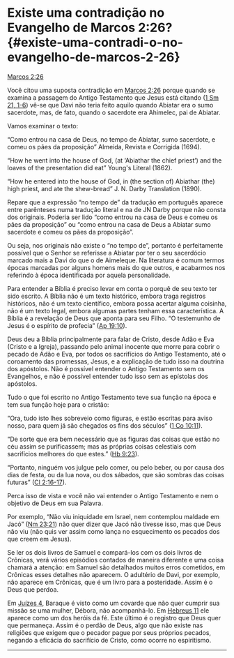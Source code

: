 # Existe uma contradição no Evangelho de Marcos 2:26? {#existe-uma-contradi-o-no-evangelho-de-marcos-2-26}

[Marcos 2:26](http://bibliaonline.com.br/acf/mc/2/26)

Você citou uma suposta contradição em [Marcos 2:26](http://bibliaonline.com.br/acf/mc/2/26) porque quando se examina a passagem do Antigo Testamento que Jesus está citando ([1 Sm 21, 1-6](http://bibliaonline.com.br/acf/1sm/21/1-6)) vê-se que Davi não teria feito aquilo quando Abiatar era o sumo sacerdote, mas, de fato, quando o sacerdote era Ahimelec, pai de Abiatar.

Vamos examinar o texto:

“Como entrou na casa de Deus, no tempo de Abiatar, sumo sacerdote, e comeu os pães da proposição” Almeida, Revista e Corrigida (1694).

“How he went into the house of God, (at ‘Abiathar the chief priest’) and the loaves of the presentation did eat” Young&#039;s Literal (1862).

“How he entered into the house of God, in (the section of) Abiathar (the) high priest, and ate the shew-bread” J. N. Darby Translation (1890).

Repare que a expressão “no tempo de” da tradução em português aparece entre parênteses numa tradução literal e na de JN Darby porque não consta dos originais. Poderia ser lido “como entrou na casa de Deus e comeu os pães da proposição” ou “como entrou na casa de Deus a Abiatar sumo sacerdote e comeu os pães da proposição”.

Ou seja, nos originais não existe o “no tempo de”, portanto é perfeitamente possível que o Senhor se referisse a Abiatar por ter o seu sacerdócio marcado mais a Davi do que o de Aimeleque. Na literatura é comum termos épocas marcadas por alguns homens mais do que outros, e acabarmos nos referindo à época identificada por aquela personalidade.

Para entender a Bíblia é preciso levar em conta o porquê de seu texto ter sido escrito. A Bíblia não é um texto histórico, embora traga registros históricos, não é um texto científico, embora possa acertar alguma coisinha, não é um texto legal, embora algumas partes tenham essa característica. A Bíblia é a revelação de Deus que aponta para seu Filho. “O testemunho de Jesus é o espírito de profecia” ([Ap 19:10](http://bibliaonline.com.br/acf/ap/19/10)).

Deus deu a Bíblia principalmente para falar de Cristo, desde Adão e Eva (Cristo e a Igreja), passando pelo animal inocente que morre para cobrir o pecado de Adão e Eva, por todos os sacrifícios do Antigo Testamento, até o coroamento das promessas, Jesus, e a explicação de tudo isso na doutrina dos apóstolos. Não é possível entender o Antigo Testamento sem os Evangelhos, e não é possível entender tudo isso sem as epístolas dos apóstolos.

Tudo o que foi escrito no Antigo Testamento teve sua função na época e tem sua função hoje para o cristão:

“Ora, tudo isto lhes sobreveio como figuras, e estão escritas para aviso nosso, para quem já são chegados os fins dos séculos” ([1 Co 10:11](http://bibliaonline.com.br/acf/1co/10/11)).

“De sorte que era bem necessário que as figuras das coisas que estão no céu assim se purificassem; mas as próprias coisas celestiais com sacrifícios melhores do que estes.” ([Hb 9:23](http://bibliaonline.com.br/acf/hb/9/23)).

“Portanto, ninguém vos julgue pelo comer, ou pelo beber, ou por causa dos dias de festa, ou da lua nova, ou dos sábados, que são sombras das coisas futuras” ([Cl 2:16-17](http://bibliaonline.com.br/acf/cl/2/16-17)).

Perca isso de vista e você não vai entender o Antigo Testamento e nem o objetivo de Deus em sua Palavra.

Por exemplo, “Não viu iniquidade em Israel, nem contemplou maldade em Jacó” ([Nm 23:21](http://bibliaonline.com.br/acf/nm/23/21)) não quer dizer que Jacó não tivesse isso, mas que Deus não viu (não quis ver assim como lança no esquecimento os pecados dos que creem em Jesus).

Se ler os dois livros de Samuel e compará-los com os dois livros de Crônicas, verá vários episódios contados de maneira diferente e uma coisa chamará a atenção: em Samuel são detalhados muitos erros cometidos, em Crônicas esses detalhes não aparecem. O adultério de Davi, por exemplo, não aparece em Crônicas, que é um livro para a posteridade. Assim é o Deus que perdoa.

Em [Juízes 4](http://bibliaonline.com.br/acf/jz/4), Baraque é visto como um covarde que não quer cumprir sua missão se uma mulher, Débora, não acompanhá-lo. Em [Hebreus 11](http://bibliaonline.com.br/acf/hb/11) ele aparece como um dos heróis da fé. Este último é o registro que Deus quer que permaneça. Assim é o perdão de Deus, algo que não existe nas religiões que exigem que o pecador pague por seus próprios pecados, negando a eficácia do sacrifício de Cristo, como ocorre no espiritismo.

*****